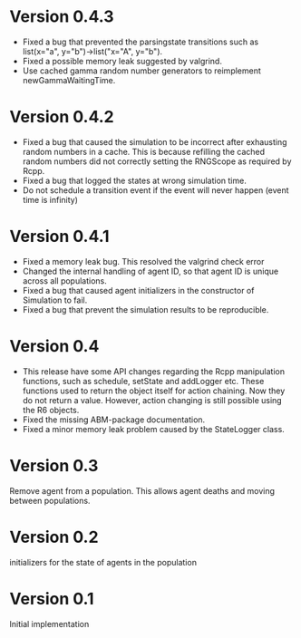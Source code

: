 # Version 0.4.3
* Fixed a bug that prevented the parsingstate transitions such as list(x="a", y="b")->list("x="A", y="b").
* Fixed a possible memory leak suggested by valgrind.
* Use cached gamma random number generators to reimplement newGammaWaitingTime.

# Version 0.4.2
* Fixed a bug that caused the simulation to be incorrect after exhausting random 
numbers in a cache. This is because refilling the cached random numbers did not
correctly setting the RNGScope as required by Rcpp.
* Fixed a bug that logged the states at wrong simulation time.
* Do not schedule a transition event if the event will never happen (event time is 
infinity)

# Version 0.4.1
* Fixed a memory leak bug. This resolved the valgrind check error
* Changed the internal handling of agent ID, so that agent ID is unique across all populations.
* Fixed a bug that caused agent initializers in the constructor of Simulation to fail.
* Fixed a bug that prevent the simulation results to be reproducible.

# Version 0.4
* This release have some API changes regarding the Rcpp manipulation functions, such as schedule, setState and addLogger etc. These functions used to return the object itself for action chaining. Now they do not return a value. However, action changing is still possible using the R6 objects.
* Fixed the missing ABM-package documentation.
* Fixed a minor memory leak problem caused by the StateLogger class.

# Version 0.3

Remove agent from a population. This allows agent deaths and moving between populations.

# Version 0.2
  
initializers for the state of agents in the population

# Version 0.1
  
Initial implementation
  
  
